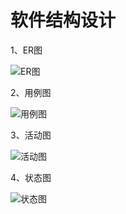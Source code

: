 # 软件结构设计

1、ER图

![ER图](C:\Users\LuGao\Desktop\java-ee-training\ER图.png)

2、用例图

![用例图](C:\Users\LuGao\Desktop\java-ee-training\用例图.png)

3、活动图

![活动图](C:\Users\LuGao\Desktop\java-ee-training\活动图.png)

4、状态图

![状态图](C:\Users\LuGao\Desktop\java-ee-training\状态图.png)
